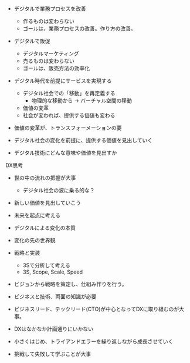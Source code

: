 


- デジタルで業務プロセスを改善
  - 作るものは変わらない
  - ゴールは、業務プロセスの改善。作り方の改善。


- デジタルで販促
  - デジタルマーケティング
  - 売るものは変わらない
  - ゴールは、販売方法の効率化


- デジタル時代を前提にサービスを実現する
  - デジタル社会での「移動」を再定義する
    - 物理的な移動から → バーチャル空間の移動
  - 価値の変革
  - 社会が変われば、提供する価値も変わる


- 価値の変革が、トランスフォーメーションの要


- デジタル社会の変化を前提に、提供する価値を見出していく
- デジタル技術にどんな意味や価値を見出すか


DX思考

- 世の中の流れの把握が大事
  - デジタル社会の波に乗る的な？
- 新しい価値を見出していこう
- 未来を起点に考える
- デジタルによる変化の本質
- 変化の先の世界観
- 戦略と実装
  - 3Sで分析して考える
  - 3S, Scope, Scale, Speed
- ビジョンから戦略を策定し、仕組み作りを行う。
- ビジネスと技術、両面の知識が必要
- ビジネスリード、テックリード(CTO)が中心となってDXに取り組むのが大事。


- DXはなかなか計画通りにいかない
- 小さくはじめ、トライアンドエラーを繰り返しながら成長させていく
- 挑戦して失敗して学ぶことが大事


